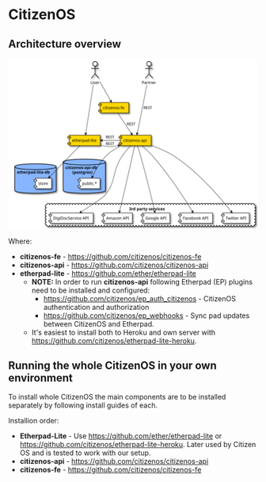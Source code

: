 # CitizenOS

## Architecture overview

![Components](imgs/schematics/components.svg)

Where:

* **citizenos-fe** - https://github.com/citizenos/citizenos-fe
* **citizenos-api** - https://github.com/citizenos/citizenos-api
* **etherpad-lite** - https://github.com/ether/etherpad-lite
    * **NOTE:** In order to run **citizenos-api** following Etherpad (EP) plugins need to be installed and configured:
        * https://github.com/citizenos/ep_auth_citizenos - CitizenOS authentication and authorization
        * https://github.com/citizenos/ep_webhooks - Sync pad updates between CitizenOS and Etherpad.
    * It's easiest to install both to Heroku and own server with https://github.com/citizenos/etherpad-lite-heroku.
    
    
## Running the whole CitizenOS in your own environment

To install whole CitizenOS the main components are to be installed separately by following install guides of each.

Installion order:

* **Etherpad-Lite** - Use https://github.com/ether/etherpad-lite or https://github.com/citizenos/etherpad-lite-heroku. Later used by Citizen OS and is tested to work with our setup.
* **citizenos-api** - https://github.com/citizenos/citizenos-api
* **citizenos-fe** - https://github.com/citizenos/citizenos-fe
